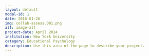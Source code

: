 ```yaml
---
layout: default
modal-id: 1
date: 2016-01-26
img: collab-assess.001.png
alt: image-alt
project-date: April 2014
institution: New York University
category: Educational Psychology
description: Use this area of the page to describe your project.
---
```

